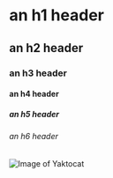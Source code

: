 # an h1 header
## an h2 header
### an h3 header
#### an h4 header
##### an h5 header
###### an h6 header


![Image of Yaktocat](https://octodex.github.com/images/yaktocat.png)


